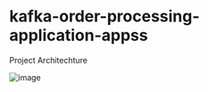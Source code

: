 # kafka-order-processing-application-appss


Project Architechture


![image](https://github.com/user-attachments/assets/14e9fe6c-d7a9-448e-bf9d-f6fc6da66658)
